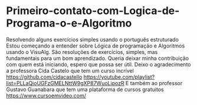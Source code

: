 # Primeiro-contato-com-Logica-de-Programa-o-e-Algoritmo
Resolvendo alguns exercícios simples usando o português estruturado
Estou começando a entender sobre Lógica de programação e Algoritmos usando o VisuAlg. 
São resoluções de exercícios, simples, mas fundamentais para um bom aprendizado. 
Queria deixar minha contribuição com quem está iniciando, espero que possa ser útil.
Deixo o agradecimento a professora Cida Castelo que tem um curso incrível 
https://github.com/cidacastello
https://youtube.com/playlist?list=PLLaQioUGFzGMELNttW9gXP87WuoLjpozR
E também ao professor Gustavo Guanabara que tem uma plataforma de cursos gratuitos
https://www.cursoemvideo.com/
